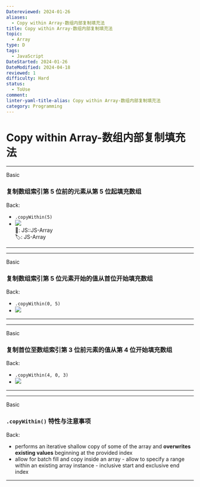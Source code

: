 ```yaml
---
Datereviewed: 2024-01-26
aliases:
  - Copy within Array-数组内部复制填充法
title: Copy within Array-数组内部复制填充法
topic:
  - Array
type: D
tags:
  - JavaScript
DateStarted: 2024-01-26
DateModified: 2024-04-18
reviewed: 1
difficulty: Hard
status:
  - ToUse
comment: 
linter-yaml-title-alias: Copy within Array-数组内部复制填充法
category: Programming
---
```


# Copy within Array-数组内部复制填充法

---

Basic

### 复制数组索引第 5 位前的元素从第 5 位起填充数组

Back:

- `.copyWithin(5)`
- ![](https://cdn.jsdelivr.net/gh/jenniferwonder/bimg/programming/paste-image-1691247899277image.png)  
📌: JS::JS-Array  
🏷️: JS-Array
<!--ID: 1706600287342-->

---

---

Basic

### 复制数组索引第 5 位元素开始的值从首位开始填充数组

Back:

- `.copyWithin(0, 5)`
- ![](https://cdn.jsdelivr.net/gh/jenniferwonder/bimg/programming/z-copy-within-array.png)
<!--ID: 1706600287345-->

---

---

Basic

### 复制首位至数组索引第 3 位前元素的值从第 4 位开始填充数组

Back:

- `.copyWithin(4, 0, 3)`
- ![](https://cdn.jsdelivr.net/gh/jenniferwonder/bimg/programming/1691247976103.png)
<!--ID: 1706600287348-->

---

---

Basic

### `.copyWithin()` 特性与注意事项

Back:

- performs an iterative shallow copy of some of the array and **overwrites existing values** beginning at the provided index
- allow for batch fill and copy inside an array - allow to specify a range within an existing array instance - inclusive start and exclusive end index
<!--ID: 1706600287351-->

---

<!--SR:!2024-01-30,1,230-->
